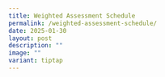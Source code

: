 ```yaml
---
title: Weighted Assessment Schedule
permalink: /weighted-assessment-schedule/
date: 2025-01-30
layout: post
description: ""
image: ""
variant: tiptap
---
```

<p></p>
